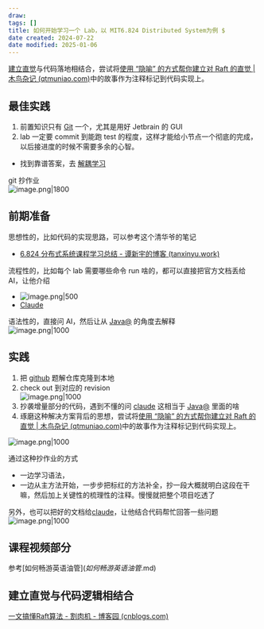 ```yaml
---
draw:
tags: []
title: 如何开始学习一个 Lab，以 MIT6.824 Distributed System为例 $
date created: 2024-07-22
date modified: 2025-01-06
---
```


 [建立直觉](建立直觉)与代码落地相结合，尝试将[使用 “隐喻” 的方式帮你建立对 Raft 的直觉 | 木鸟杂记 (qtmuniao.com)](https://www.qtmuniao.com/2023/11/15/raft-explain/)中的故事作为注释标记到代码实现上。

## 最佳实践

1. 前置知识只有 [Git](Git.md) 一个，尤其是用好 Jetbrain 的 GUI
2. lab 一定要 commit 到能跑 test 的程度，这样才能给小节点一个彻底的完成，以后接进度的时候不需要多余的心智。
- 找到靠谱答案，去 [解耦学习](解耦学习.md)

git 抄作业  
![image.png|1800](https://imagehosting4picgo.oss-cn-beijing.aliyuncs.com/imagehosting/fix-dir%2Fpicgo%2Fpicgo-clipboard-images%2F2025%2F01%2F06%2F22-13-04-2f118a96464afcf24cf4405b3c3a062e-202501062213608-cbec8d.png)

## 前期准备

思想性的，比如代码的实现思路，可以参考这个清华爷的笔记

- [6.824 分布式系统课程学习总结 - 谭新宇的博客 (tanxinyu.work)](https://tanxinyu.work/6-824/)

流程性的，比如每个 lab 需要哪些命令 run 啥的，都可以直接把官方文档丢给 AI，让他介绍

- ![image.png|500](https://imagehosting4picgo.oss-cn-beijing.aliyuncs.com/imagehosting/fix-dir%2Fpicgo%2Fpicgo-clipboard-images%2F2024%2F07%2F22%2F20-44-20-f0f052bfa8ba4a920e9ae1b1a2a03da1-20240722204419-0473d4.png)
- [Claude](https://claude.ai/new)

语法性的，直接问 AI，然后让从 [Java@](Java@.md) 的角度去解释  
![image.png|1000](https://imagehosting4picgo.oss-cn-beijing.aliyuncs.com/imagehosting/fix-dir%2Fpicgo%2Fpicgo-clipboard-images%2F2024%2F07%2F22%2F21-15-45-bf9807da629dd1f451db91d4e59d154d-20240722211544-376838.png)

## 实践

1. 把 [github](github.md) 题解仓库克隆到本地
2. check out 到对应的 revision  
![image.png|1000](https://imagehosting4picgo.oss-cn-beijing.aliyuncs.com/imagehosting/fix-dir%2Fpicgo%2Fpicgo-clipboard-images%2F2024%2F07%2F22%2F23-03-42-238e1133e08385f20b438501eadec517-20240722230341-38ec0d.png)
3. 抄袭增量部分的代码，遇到不懂的问 [claude](claude.md) 这相当于 [Java@](Java@.md) 里面的啥
4. 琢磨这种解决方案背后的思想，尝试将[使用 “隐喻” 的方式帮你建立对 Raft 的直觉 | 木鸟杂记 (qtmuniao.com)](https://www.qtmuniao.com/2023/11/15/raft-explain/)中的故事作为注释标记到代码实现上。

![image.png|1000](https://imagehosting4picgo.oss-cn-beijing.aliyuncs.com/imagehosting/fix-dir%2Fpicgo%2Fpicgo-clipboard-images%2F2024%2F07%2F24%2F23-53-14-ee45868ab8eddcb499b23b3b5dd3ecab-20240724235311-8c3a82.png)

通过这种抄作业的方式

- 一边学习语法，
- 一边从主方法开始，一步步把标红的方法补全，抄一段大概就明白这段在干嘛，然后加上关键性的梳理性的注释。慢慢就把整个项目吃透了

另外，也可以把好的文档给[claude](claude.md)，让他结合代码帮忙回答一些问题  
![image.png|1000](https://imagehosting4picgo.oss-cn-beijing.aliyuncs.com/imagehosting/fix-dir%2Fpicgo%2Fpicgo-clipboard-images%2F2024%2F08%2F14%2F12-02-28-77a02d3410d42a1641b69e8767c923e1-202408141202804-c40941.png)

## 课程视频部分

参考[如何畅游英语油管$](如何畅游英语油管$.md)

## 建立直觉与代码逻辑相结合

[一文搞懂Raft算法 - 割肉机 - 博客园 (cnblogs.com)](https://www.cnblogs.com/williamjie/p/11137140.html)
